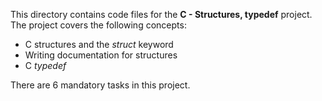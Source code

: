 This directory contains code files for the **C - Structures, typedef** project. The project covers the following
concepts:
- C structures and the *struct* keyword
- Writing documentation for structures
- C *typedef*

There are 6 mandatory tasks in this project.
